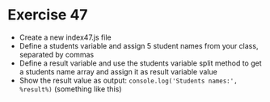 # Exercise 47

- Create a new index47.js file
- Define a students variable and assign 5 student names from your class, separated by commas
- Define a result variable and use the students variable split method to get a students name array and assign it as result variable value
- Show the result value as output: `console.log('Students names:', %result%)` (something like this)
